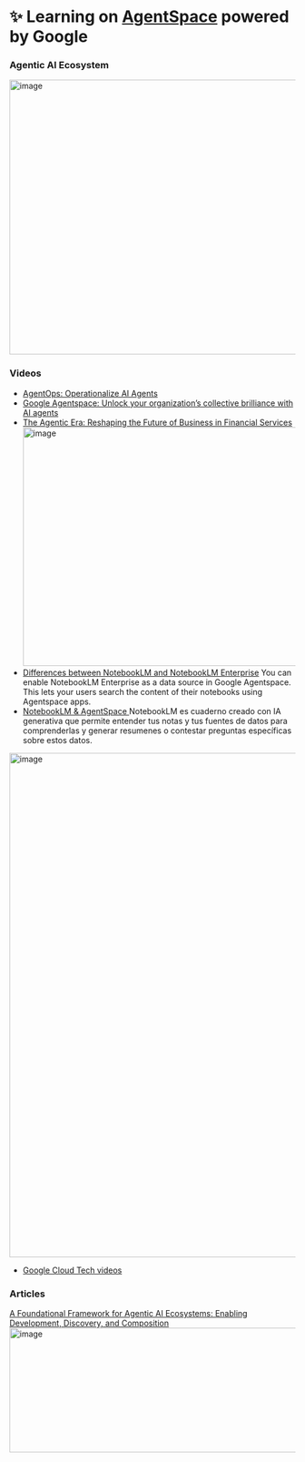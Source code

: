 
# ✨ Learning on [AgentSpace](https://cloud.google.com/products/agentspace?hl=es) powered by Google


### Agentic AI Ecosystem

<img width="972" height="483" alt="image" src="https://github.com/user-attachments/assets/2252d6df-ba7b-4f1a-81a5-f9003741220c" />

### Videos
- [AgentOps: Operationalize AI Agents](https://www.youtube.com/watch?v=kJRgj58ujEk)
- [Google Agentspace: Unlock your organization’s collective brilliance with AI agents](https://cloudonair.withgoogle.com/events/google-agentspace-unlock-your-orgs-collective-brilliance-with-ai-agents)
- [The Agentic Era: Reshaping the Future of Business in Financial Services](https://cloudonair.withgoogle.com/events/agentic-era-webinar/watch?talk=session-2)
  <img width="745" height="420" alt="image" src="https://github.com/user-attachments/assets/841239b4-90f0-4794-ae16-e97cbe32d74f" />
- [Differences between NotebookLM and NotebookLM Enterprise](https://cloud.google.com/agentspace/notebooklm-enterprise/docs/overview)
  You can enable NotebookLM Enterprise as a data source in Google Agentspace. This lets your users search the content of their notebooks using Agentspace apps.
- [NotebookLM & AgentSpace ](https://www.youtube.com/watch?v=3Wo-iucic7I&t=1s)
  NotebookLM es cuaderno creado con IA generativa que permite entender tus notas y tus fuentes de datos para comprenderlas y generar resumenes o contestar preguntas específicas sobre estos datos.
<img width="1910" height="887" alt="image" src="https://github.com/user-attachments/assets/e3aea4ba-d152-495e-8cb6-a61bab0dea33" />

- [Google Cloud Tech videos](https://www.youtube.com/@googlecloudtech/videos)

### Articles
[A Foundational Framework for Agentic AI Ecosystems: Enabling Development, Discovery, and Composition](https://medium.com/google-cloud/a-foundational-framework-for-agentic-ai-ecosystems-enabling-development-discovery-and-2aeb120949f6)
<img width="720" height="219" alt="image" src="https://github.com/user-attachments/assets/3ee3a3cd-35ee-4552-af6b-ef05ef046958" />

